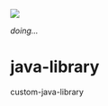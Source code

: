[![](https://jitpack.io/v/imfms/java-library.svg)](https://jitpack.io/#imfms/java-library)

_doing..._

# java-library
custom-java-library
